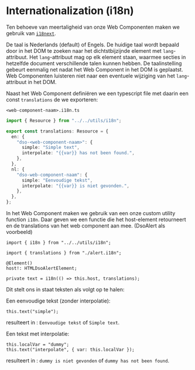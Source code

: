 # Internationalization (i18n)

Ten behoeve van meertaligheid van onze Web Componenten maken we gebruik van [`i18next`](https://www.i18next.com/).

De taal is Nederlands (default) of Engels. De huidige taal wordt bepaald door in het DOM te zoeken naar het
dichtstbijzijnde element met `lang`-attribuut. Het `lang`-attribuut mag op elk element staan, waarmee secties in
hetzelfde document verschillende talen kunnen hebben. De taalinstelling gebeurt eenmalig net nadat het Web Component in het DOM is geplaatst. Web Componenten luisteren niet naar een eventuele wijziging van het `lang`-attribuut in het DOM.

Naast het Web Component definiëren we een typescript file met daarin een const `translations` de we exporteren:

`<web-component-naam>.i18n.ts`

```ts
import { Resource } from "../../utils/i18n";

export const translations: Resource = {
  en: {
    "dso-<web-component-naam>": {
      simple: "Simple text",
      interpolate: "{{var}} has not been found.",
    },
  },
  nl: {
    "dso-web-component-naam": {
      simple: "Eenvoudige tekst",
      interpolate: "{{var}} is niet gevonden.",
    },
  },
};
```

In het Web Component maken we gebruik van een onze custom utility function `i18n`.
Daar geven we een functie die het host-element retourneert en de translations van het web component aan mee.
(DsoAlert als voorbeeld)

```tsx
import { i18n } from "../../utils/i18n";

import { translations } from "./alert.i18n";

@Element()
host!: HTMLDsoAlertElement;

private text = i18n(() => this.host, translations);
```

Dit stelt ons in staat teksten als volgt op te halen:

Een eenvoudige tekst (zonder interpolatie):

```tsx
this.text("simple");
```

resulteert in : `Eenvoudige tekst` of `Simple text`.

Een tekst met interpolatie:

```tsx
this.localVar = "dummy";
this.text("interpolate", { var: this.localVar });
```

resulteert in : `dummy is niet gevonden` of `dummy has not been found`.
